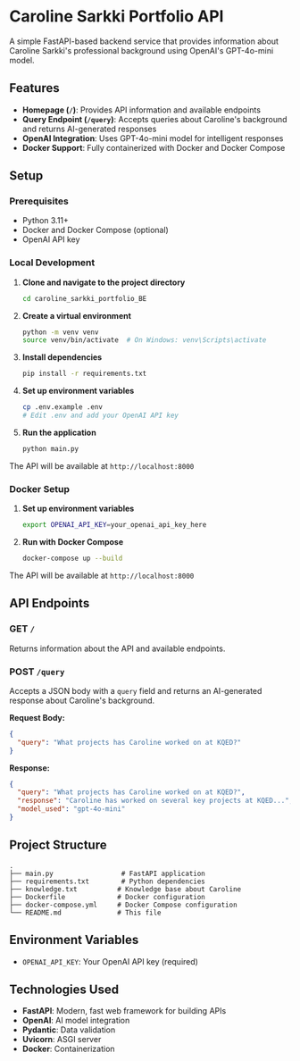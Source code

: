 # Caroline Sarkki Portfolio API

A simple FastAPI-based backend service that provides information about Caroline Sarkki's professional background using OpenAI's GPT-4o-mini model.

## Features

- **Homepage (`/`)**: Provides API information and available endpoints
- **Query Endpoint (`/query`)**: Accepts queries about Caroline's background and returns AI-generated responses
- **OpenAI Integration**: Uses GPT-4o-mini model for intelligent responses
- **Docker Support**: Fully containerized with Docker and Docker Compose

## Setup

### Prerequisites

- Python 3.11+
- Docker and Docker Compose (optional)
- OpenAI API key

### Local Development

1. **Clone and navigate to the project directory**
   ```bash
   cd caroline_sarkki_portfolio_BE
   ```

2. **Create a virtual environment**
   ```bash
   python -m venv venv
   source venv/bin/activate  # On Windows: venv\Scripts\activate
   ```

3. **Install dependencies**
   ```bash
   pip install -r requirements.txt
   ```

4. **Set up environment variables**
   ```bash
   cp .env.example .env
   # Edit .env and add your OpenAI API key
   ```

5. **Run the application**
   ```bash
   python main.py
   ```

The API will be available at `http://localhost:8000`

### Docker Setup

1. **Set up environment variables**
   ```bash
   export OPENAI_API_KEY=your_openai_api_key_here
   ```

2. **Run with Docker Compose**
   ```bash
   docker-compose up --build
   ```

The API will be available at `http://localhost:8000`

## API Endpoints

### GET `/`
Returns information about the API and available endpoints.

### POST `/query`
Accepts a JSON body with a `query` field and returns an AI-generated response about Caroline's background.

**Request Body:**
```json
{
  "query": "What projects has Caroline worked on at KQED?"
}
```

**Response:**
```json
{
  "query": "What projects has Caroline worked on at KQED?",
  "response": "Caroline has worked on several key projects at KQED...",
  "model_used": "gpt-4o-mini"
}
```

## Project Structure

```
.
├── main.py                 # FastAPI application
├── requirements.txt        # Python dependencies
├── knowledge.txt          # Knowledge base about Caroline
├── Dockerfile             # Docker configuration
├── docker-compose.yml     # Docker Compose configuration
└── README.md              # This file
```

## Environment Variables

- `OPENAI_API_KEY`: Your OpenAI API key (required)

## Technologies Used

- **FastAPI**: Modern, fast web framework for building APIs
- **OpenAI**: AI model integration
- **Pydantic**: Data validation
- **Uvicorn**: ASGI server
- **Docker**: Containerization
